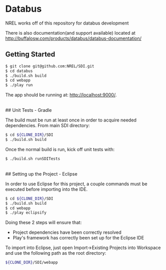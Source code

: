 # Databus

NREL works off of this repository for databus development

There is also documentation(and support available) located at http://buffalosw.com/products/databus/databus-documentation/

## Getting Started

```sh
$ git clone git@github.com:NREL/SDI.git
$ cd databus
$ ./build.sh build
$ cd webapp
$ ./play run
```

The app should be running at: [http://localhost:9000/](http://localhost:9000/).    

<br>
## Unit Tests - Gradle

The build must be run at least once in order to acquire needed dependencies.  From main SDI directory:
```sh
$ cd ${CLONE_DIR}/SDI
$ ./build.sh build
```
Once the normal build is run, kick off unit tests with:
```sh
$ ./build.sh runSDITests
```

<br>
## Setting up the Project - Eclipse

In order to use Eclipse for this project, a couple commands must be executed before importing into the IDE.
```sh
$ cd ${CLONE_DIR}/SDI
$ ./build.sh build
$ cd webapp
$ ./play eclipsify
```

Doing these 2 steps will ensure that:
- Project dependencies have been correctly resolved
- Play's framework has correctly been set up for the Eclipse IDE

To import into Eclipse, just open Import->Existing Projects into Workspace and use the following path as the root directory:
```sh
${CLONE_DIR}/SDI/webapp
```
